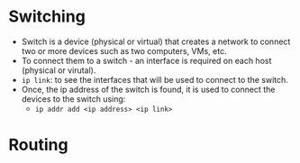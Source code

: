 # Switching
- Switch is a device (physical or virtual) that creates a network to connect two or more devices such as two computers, VMs, etc.
- To connect them to a switch - an interface is required on each host (physical or virutal).
- `ip link`: to see the interfaces that will be used to connect to the switch.
- Once, the ip address of the switch is found, it is used to connect the devices to the switch using:
    - `ip addr add <ip address> <ip link>`

# Routing
